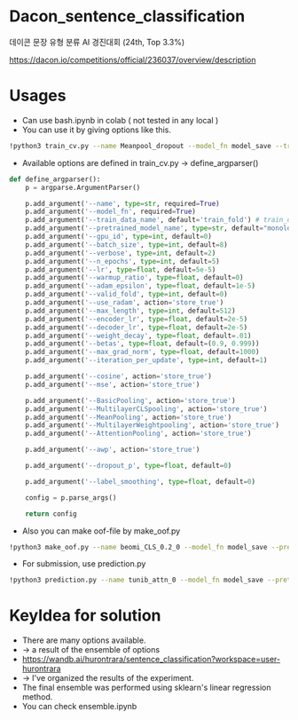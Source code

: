 # Dacon_sentence_classification
데이콘 문장 유형 분류 AI 경진대회 (24th, Top 3.3%)

https://dacon.io/competitions/official/236037/overview/description

# Usages
* Can use bash.ipynb in colab ( not tested in any local )
* You can use it by giving options like this.
```bash
!python3 train_cv.py --name Meanpool_dropout --model_fn model_save --train_data_name train_fold --pretrained_model_name monologg/koelectra-base-v3-discriminator --encoder_lr 2e-5 --decoder_lr 2e-5 --batch_size 1 --iteration_per_update 1 --max_length 384 --valid_fold 1 --n_epochs 5 --dropout_p .1 --MeanPooling --cosine --warmup_ratio 0 
```

* Available options are defined in train_cv.py -> define_argparser()
```python
def define_argparser():
    p = argparse.ArgumentParser()

    p.add_argument('--name', type=str, required=True)
    p.add_argument('--model_fn', required=True)
    p.add_argument('--train_data_name', default='train_fold') # train_data
    p.add_argument('--pretrained_model_name', type=str, default="monologg/koelectra-base-v3-discriminator")
    p.add_argument('--gpu_id', type=int, default=0)
    p.add_argument('--batch_size', type=int, default=8)
    p.add_argument('--verbose', type=int, default=2)
    p.add_argument('--n_epochs', type=int, default=5)
    p.add_argument('--lr', type=float, default=5e-5)
    p.add_argument('--warmup_ratio', type=float, default=0)
    p.add_argument('--adam_epsilon', type=float, default=1e-5)
    p.add_argument('--valid_fold', type=int, default=0)
    p.add_argument('--use_radam', action='store_true')
    p.add_argument('--max_length', type=int, default=512)
    p.add_argument('--encoder_lr', type=float, default=2e-5)
    p.add_argument('--decoder_lr', type=float, default=2e-5)
    p.add_argument('--weight_decay', type=float, default=.01)
    p.add_argument('--betas', type=float, default=(0.9, 0.999))
    p.add_argument('--max_grad_norm', type=float, default=1000)
    p.add_argument('--iteration_per_update', type=int, default=1)

    p.add_argument('--cosine', action='store_true')
    p.add_argument('--mse', action='store_true')

    p.add_argument('--BasicPooling', action='store_true')
    p.add_argument('--MultilayerCLSpooling', action='store_true')
    p.add_argument('--MeanPooling', action='store_true')
    p.add_argument('--MultilayerWeightpooling', action='store_true')
    p.add_argument('--AttentionPooling', action='store_true')

    p.add_argument('--awp', action='store_true')

    p.add_argument('--dropout_p', type=float, default=0)

    p.add_argument('--label_smoothing', type=float, default=0)

    config = p.parse_args()

    return config
```
* Also you can make oof-file by make_oof.py
```bash
!python3 make_oof.py --name beomi_CLS_0.2_0 --model_fn model_save --pretrained_model_name  beomi/KcELECTRA-base-v2022 --batch_size 256 --max_length 512
```
* For submission, use prediction.py
```bash
!python3 prediction.py --name tunib_attn_0 --model_fn model_save --pretrained_model_name tunib/electra-ko-base --batch_size 256 --max_length 512
```

# KeyIdea for solution
* There are many options available.
* -> a result of the ensemble of options
* https://wandb.ai/hurontrara/sentence_classification?workspace=user-hurontrara
* -> I've organized the results of the experiment. 
* The final ensemble was performed using sklearn's linear regression method.
* You can check ensemble.ipynb
